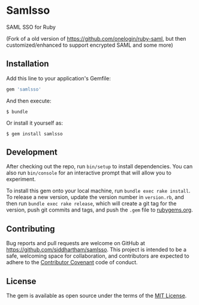 # Samlsso

SAML SSO for Ruby

(Fork of a old version of https://github.com/onelogin/ruby-saml, but then customized/enhanced to support encrypted SAML and some more)

## Installation

Add this line to your application's Gemfile:

```ruby
gem 'samlsso'
```

And then execute:

    $ bundle

Or install it yourself as:

    $ gem install samlsso

## Development

After checking out the repo, run `bin/setup` to install dependencies. You can also run `bin/console` for an interactive prompt that will allow you to experiment.

To install this gem onto your local machine, run `bundle exec rake install`. To release a new version, update the version number in `version.rb`, and then run `bundle exec rake release`, which will create a git tag for the version, push git commits and tags, and push the `.gem` file to [rubygems.org](https://rubygems.org).

## Contributing

Bug reports and pull requests are welcome on GitHub at https://github.com/siddhartham/samlsso. This project is intended to be a safe, welcoming space for collaboration, and contributors are expected to adhere to the [Contributor Covenant](http://contributor-covenant.org) code of conduct.


## License

The gem is available as open source under the terms of the [MIT License](http://opensource.org/licenses/MIT).
